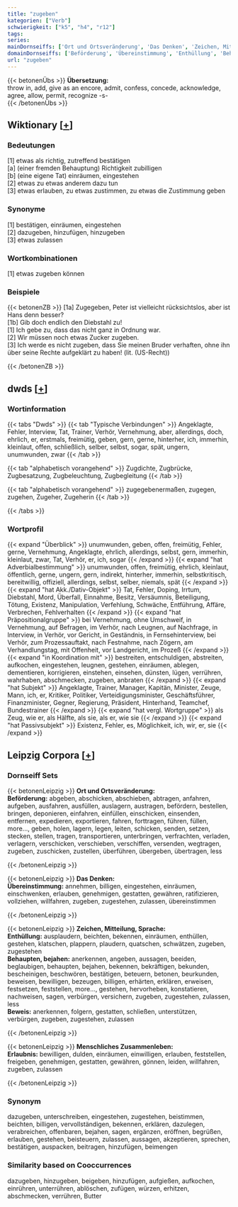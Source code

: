 ```yaml
---
title: "zugeben"
kategorien: ["Verb"]
schwierigkeit: ["k5", "h4", "r12"]
tags:
series:
mainDornseiffs: ['Ort und Ortsveränderung', 'Das Denken', 'Zeichen, Mitteilung, Sprache', 'Menschliches Zusammenleben']
domainDornseiffs: ['Beförderung', 'Übereinstimmung', 'Enthüllung', 'Behaupten, bejahen', 'Beweis', 'Erlaubnis']
url: "zugeben"
---
```


{{< betonenÜbs >}}
**Übersetzung:**  
throw in, add, give as an encore, admit, confess, concede, acknowledge, agree, allow, permit, recognize -s-  
{{< /betonenÜbs >}}

## Wiktionary [[+](https://de.wiktionary.org/wiki/zugeben)]

### Bedeutungen
[1] etwas als richtig, zutreffend bestätigen  
[a] (einer fremden Behauptung) Richtigkeit zubilligen  
[b] (eine eigene Tat) einräumen, eingestehen  
[2] etwas zu etwas anderem dazu tun  
[3] etwas erlauben, zu etwas zustimmen, zu etwas die Zustimmung geben  

### Synonyme
[1] bestätigen, einräumen, eingestehen  
[2] dazugeben, hinzufügen, hinzugeben  
[3] etwas zulassen  

### Wortkombinationen
[1] etwas zugeben können  

### Beispiele
{{< betonenZB >}}
[1a] Zugegeben, Peter ist vielleicht rücksichtslos, aber ist Hans denn besser?  
[1b] Gib doch endlich den Diebstahl zu!  
[1] Ich gebe zu, dass das nicht ganz in Ordnung war.  
[2] Wir müssen noch etwas Zucker zugeben.  
[3] Ich werde es nicht zugeben, dass Sie meinen Bruder verhaften, ohne ihn über seine Rechte aufgeklärt zu haben! (lit. (US-Recht))  

{{< /betonenZB >}}


## dwds [[+](https://www.dwds.de/wb/zugeben)]

### Wortinformation
{{< tabs "Dwds" >}}
{{< tab "Typische Verbindungen" >}}
Angeklagte, Fehler, Interview, Tat, Trainer, Verhör, Vernehmung, aber, allerdings, doch, ehrlich, er, erstmals, freimütig, geben, gern, gerne, hinterher, ich, immerhin, kleinlaut, offen, schließlich, selber, selbst, sogar, spät, ungern, unumwunden, zwar
{{< /tab >}}

{{< tab "alphabetisch vorangehend" >}}
Zugdichte, Zugbrücke, Zugbesatzung, Zugbeleuchtung, Zugbegleitung
{{< /tab >}}

{{< tab "alphabetisch vorangehend" >}}
zugegebenermaßen, zugegen, zugehen, Zugeher, Zugeherin
{{< /tab >}}

{{< /tabs >}}

### Wortprofil
{{< expand "Überblick" >}} unumwunden, geben, offen, freimütig, Fehler, gerne, Vernehmung, Angeklagte, ehrlich, allerdings, selbst, gern, immerhin, kleinlaut, zwar, Tat, Verhör, er, ich, sogar {{< /expand >}}
{{< expand "hat Adverbialbestimmung" >}} unumwunden, offen, freimütig, ehrlich, kleinlaut, öffentlich, gerne, ungern, gern, indirekt, hinterher, immerhin, selbstkritisch, bereitwillig, offiziell, allerdings, selbst, selber, niemals, spät {{< /expand >}}
{{< expand "hat Akk./Dativ-Objekt" >}} Tat, Fehler, Doping, Irrtum, Diebstahl, Mord, Überfall, Einnahme, Besitz, Versäumnis, Beteiligung, Tötung, Existenz, Manipulation, Verfehlung, Schwäche, Entführung, Affäre, Verbrechen, Fehlverhalten {{< /expand >}}
{{< expand "hat Präpositionalgruppe" >}} bei Vernehmung, ohne Umschweif, in Vernehmung, auf Befragen, im Verhör, nach Leugnen, auf Nachfrage, in Interview, in Verhör, vor Gericht, in Geständnis, in Fernsehinterview, bei Verhör, zum Prozessauftakt, nach Festnahme, nach Zögern, am Verhandlungstag, mit Offenheit, vor Landgericht, im Prozeß {{< /expand >}}
{{< expand "in Koordination mit" >}} bestreiten, entschuldigen, abstreiten, aufkochen, eingestehen, leugnen, gestehen, einräumen, ablegen, dementieren, korrigieren, einstehen, einsehen, dünsten, lügen, verrühren, wahrhaben, abschmecken, zugeben, anbraten {{< /expand >}}
{{< expand "hat Subjekt" >}} Angeklagte, Trainer, Manager, Kapitän, Minister, Zeuge, Mann, ich, er, Kritiker, Politiker, Verteidigungsminister, Geschäftsführer, Finanzminister, Gegner, Regierung, Präsident, Hinterhand, Teamchef, Bundestrainer {{< /expand >}}
{{< expand "hat vergl. Wortgruppe" >}} als Zeug, wie er, als Hälfte, als sie, als er, wie sie {{< /expand >}}
{{< expand "hat Passivsubjekt" >}} Existenz, Fehler, es, Möglichkeit, ich, wir, er, sie {{< /expand >}}

## Leipzig Corpora [[+](https://corpora.uni-leipzig.de/en/res?word=zugeben&corpusId=deu_newscrawl-public_2018)]

### Dornseiff Sets
{{< betonenLeipzig >}}
**Ort und Ortsveränderung:**  
**Beförderung:** abgeben, abschicken, abschieben, abtragen, anfahren, aufgeben, ausfahren, ausfüllen, auslagern, austragen, befördern, bestellen, bringen, deponieren, einfahren, einfüllen, einschicken, einsenden, entfernen, expedieren, exportieren, fahren, forttragen, führen, füllen, more..., geben, holen, lagern, legen, leiten, schicken, senden, setzen, stecken, stellen, tragen, transportieren, unterbringen, verfrachten, verladen, verlagern, verschicken, verschieben, verschiffen, versenden, wegtragen, zugeben, zuschicken, zustellen, überführen, übergeben, übertragen, less  

{{< /betonenLeipzig >}}


{{< betonenLeipzig >}}
**Das Denken:**  
**Übereinstimmung:** annehmen, billigen, eingestehen, einräumen, einschwenken, erlauben, genehmigen, gestatten, gewähren, ratifizieren, vollziehen, willfahren, zugeben, zugestehen, zulassen, übereinstimmen  

{{< /betonenLeipzig >}}


{{< betonenLeipzig >}}
**Zeichen, Mitteilung, Sprache:**  
**Enthüllung:** ausplaudern, beichten, bekennen, einräumen, enthüllen, gestehen, klatschen, plappern, plaudern, quatschen, schwätzen, zugeben, zugestehen  
**Behaupten, bejahen:** anerkennen, angeben, aussagen, beeiden, beglaubigen, behaupten, bejahen, bekennen, bekräftigen, bekunden, bescheinigen, beschwören, bestätigen, beteuern, betonen, beurkunden, beweisen, bewilligen, bezeugen, billigen, erhärten, erklären, erweisen, festsetzen, feststellen, more..., gestehen, hervorheben, konstatieren, nachweisen, sagen, verbürgen, versichern, zugeben, zugestehen, zulassen, less  
**Beweis:** anerkennen, folgern, gestatten, schließen, unterstützen, verbürgen, zugeben, zugestehen, zulassen  

{{< /betonenLeipzig >}}


{{< betonenLeipzig >}}
**Menschliches Zusammenleben:**  
**Erlaubnis:** bewilligen, dulden, einräumen, einwilligen, erlauben, feststellen, freigeben, genehmigen, gestatten, gewähren, gönnen, leiden, willfahren, zugeben, zulassen  

{{< /betonenLeipzig >}}

### Synonym
dazugeben, unterschreiben, eingestehen, zugestehen, beistimmen, beichten, billigen, vervollständigen, bekennen, erklären, dazulegen, verabreichen, offenbaren, bejahen, sagen, ergänzen, eröffnen, begrüßen, erlauben, gestehen, beisteuern, zulassen, aussagen, akzeptieren, sprechen, bestätigen, auspacken, beitragen, hinzufügen, beimengen


### Similarity based on Cooccurrences
dazugeben, hinzugeben, beigeben, hinzufügen, aufgießen, aufkochen, einrühren, unterrühren, ablöschen, zufügen, würzen, erhitzen, abschmecken, verrühren, Butter

